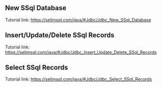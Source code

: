 ## New SSql Database
Tutorial link: https://selimsql.com/java/#Jdbc/Jdbc_New_SSql_Database


## Insert/Update/Delete SSql Records
Tutorial link: https://selimsql.com/java/#Jdbc/Jdbc_Insert_Update_Delete_SSql_Records


## Select SSql Records
Tutorial link: https://selimsql.com/java/#Jdbc/Jdbc_Select_SSql_Records
